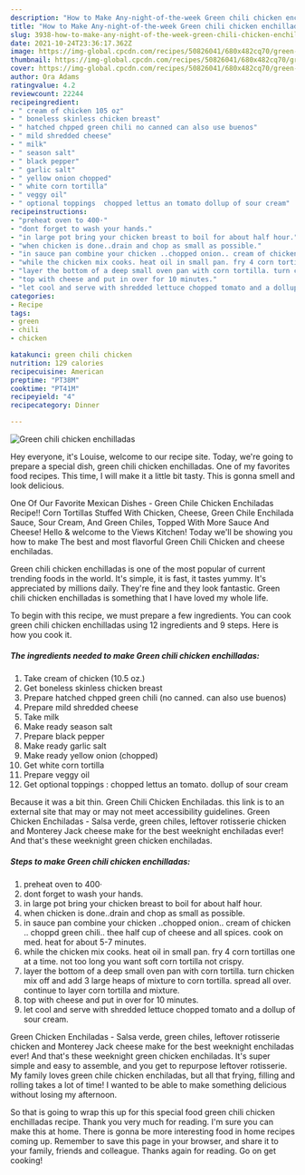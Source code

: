 ```yaml
---
description: "How to Make Any-night-of-the-week Green chili chicken enchilladas"
title: "How to Make Any-night-of-the-week Green chili chicken enchilladas"
slug: 3938-how-to-make-any-night-of-the-week-green-chili-chicken-enchilladas
date: 2021-10-24T23:36:17.362Z
image: https://img-global.cpcdn.com/recipes/50826041/680x482cq70/green-chili-chicken-enchilladas-recipe-main-photo.jpg
thumbnail: https://img-global.cpcdn.com/recipes/50826041/680x482cq70/green-chili-chicken-enchilladas-recipe-main-photo.jpg
cover: https://img-global.cpcdn.com/recipes/50826041/680x482cq70/green-chili-chicken-enchilladas-recipe-main-photo.jpg
author: Ora Adams
ratingvalue: 4.2
reviewcount: 22244
recipeingredient:
- " cream of chicken 105 oz"
- " boneless skinless chicken breast"
- " hatched chpped green chili no canned can also use buenos"
- " mild shredded cheese"
- " milk"
- " season salt"
- " black pepper"
- " garlic salt"
- " yellow onion chopped"
- " white corn tortilla"
- " veggy oil"
- " optional toppings  chopped lettus an tomato dollup of sour cream"
recipeinstructions:
- "preheat oven to 400·"
- "dont forget to wash your hands."
- "in large pot bring your chicken breast to boil for about half hour."
- "when chicken is done..drain and chop as small as possible."
- "in sauce pan combine your chicken ..chopped onion.. cream of chicken .. choppd green chili.. thee half cup of cheese and all spices. cook on med. heat for about 5-7 minutes."
- "while the chicken mix cooks. heat oil in small pan. fry 4 corn tortillas one at a time. not too long you want soft corn tortilla not crispy."
- "layer the bottom of a deep small oven pan with corn tortilla. turn chicken mix off and add 3 large heaps of mixture to corn tortilla. spread all over. continue to layer corn tortilla and mixture."
- "top with cheese and put in over for 10 minutes."
- "let cool and serve with shredded lettuce chopped tomato and a dollup of sour cream."
categories:
- Recipe
tags:
- green
- chili
- chicken

katakunci: green chili chicken 
nutrition: 129 calories
recipecuisine: American
preptime: "PT38M"
cooktime: "PT41M"
recipeyield: "4"
recipecategory: Dinner

---
```



![Green chili chicken enchilladas](https://img-global.cpcdn.com/recipes/50826041/680x482cq70/green-chili-chicken-enchilladas-recipe-main-photo.jpg)

Hey everyone, it's Louise, welcome to our recipe site. Today, we're going to prepare a special dish, green chili chicken enchilladas. One of my favorites food recipes. This time, I will make it a little bit tasty. This is gonna smell and look delicious.

One Of Our Favorite Mexican Dishes - Green Chile Chicken Enchiladas Recipe!! Corn Tortillas Stuffed With Chicken, Cheese, Green Chile Enchilada Sauce, Sour Cream, And Green Chiles, Topped With More Sauce And Cheese! Hello &amp; welcome to the Views Kitchen! Today we&#39;ll be showing you how to make The best and most flavorful Green Chili Chicken and cheese enchiladas.

Green chili chicken enchilladas is one of the most popular of current trending foods in the world. It's simple, it is fast, it tastes yummy. It's appreciated by millions daily. They're fine and they look fantastic. Green chili chicken enchilladas is something that I have loved my whole life.


To begin with this recipe, we must prepare a few ingredients. You can cook green chili chicken enchilladas using 12 ingredients and 9 steps. Here is how you cook it.

<!--inarticleads1-->

##### The ingredients needed to make Green chili chicken enchilladas:

1. Take  cream of chicken (10.5 oz.)
1. Get  boneless skinless chicken breast
1. Prepare  hatched chpped green chili (no canned. can also use buenos)
1. Prepare  mild shredded cheese
1. Take  milk
1. Make ready  season salt
1. Prepare  black pepper
1. Make ready  garlic salt
1. Make ready  yellow onion (chopped)
1. Get  white corn tortilla
1. Prepare  veggy oil
1. Get  optional toppings : chopped lettus an tomato. dollup of sour cream


Because it was a bit thin. Green Chili Chicken Enchiladas. this link is to an external site that may or may not meet accessibility guidelines. Green Chicken Enchiladas - Salsa verde, green chiles, leftover rotisserie chicken and Monterey Jack cheese make for the best weeknight enchiladas ever! And that&#39;s these weeknight green chicken enchiladas. 

<!--inarticleads2-->

##### Steps to make Green chili chicken enchilladas:

1. preheat oven to 400·
1. dont forget to wash your hands.
1. in large pot bring your chicken breast to boil for about half hour.
1. when chicken is done..drain and chop as small as possible.
1. in sauce pan combine your chicken ..chopped onion.. cream of chicken .. choppd green chili.. thee half cup of cheese and all spices. cook on med. heat for about 5-7 minutes.
1. while the chicken mix cooks. heat oil in small pan. fry 4 corn tortillas one at a time. not too long you want soft corn tortilla not crispy.
1. layer the bottom of a deep small oven pan with corn tortilla. turn chicken mix off and add 3 large heaps of mixture to corn tortilla. spread all over. continue to layer corn tortilla and mixture.
1. top with cheese and put in over for 10 minutes.
1. let cool and serve with shredded lettuce chopped tomato and a dollup of sour cream.


Green Chicken Enchiladas - Salsa verde, green chiles, leftover rotisserie chicken and Monterey Jack cheese make for the best weeknight enchiladas ever! And that&#39;s these weeknight green chicken enchiladas. It&#39;s super simple and easy to assemble, and you get to repurpose leftover rotisserie. My family loves green chile chicken enchiladas, but all that frying, filling and rolling takes a lot of time! I wanted to be able to make something delicious without losing my afternoon. 

So that is going to wrap this up for this special food green chili chicken enchilladas recipe. Thank you very much for reading. I'm sure you can make this at home. There is gonna be more interesting food in home recipes coming up. Remember to save this page in your browser, and share it to your family, friends and colleague. Thanks again for reading. Go on get cooking!
